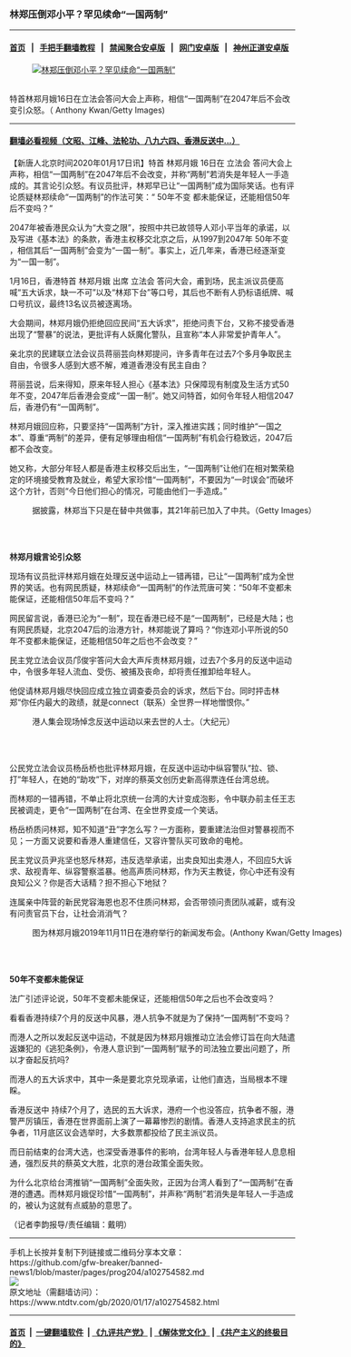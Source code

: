 ### 林郑压倒邓小平？罕见续命“一国两制”
------------------------

#### [首页](https://github.com/gfw-breaker/banned-news1/blob/master/README.md) &nbsp;&nbsp;|&nbsp;&nbsp; [手把手翻墙教程](https://github.com/gfw-breaker/guides/wiki) &nbsp;&nbsp;|&nbsp;&nbsp; [禁闻聚合安卓版](https://github.com/gfw-breaker/bn-android) &nbsp;&nbsp;|&nbsp;&nbsp; [网门安卓版](https://github.com/oGate2/oGate) &nbsp;&nbsp;|&nbsp;&nbsp; [神州正道安卓版](https://github.com/SzzdOgate/update) 



<div><div class="featured_image">
 <a href="https://i.ntdtv.com/assets/uploads/2020/01/GettyImages-1171352133.jpg" target="_blank">
  <figure>
   <img alt="林郑压倒邓小平？罕见续命“一国两制”" src="https://i.ntdtv.com/assets/uploads/2020/01/GettyImages-1171352133-800x450.jpg"/>
  </figure><br/>
 </a>
 <span class="caption">
  特首林郑月娥16日在立法会答问大会上声称，相信“一国两制”在2047年后不会改变引众怒。（ Anthony Kwan/Getty Images)
 </span>
</div>
</div><hr/>

#### [翻墙必看视频（文昭、江峰、法轮功、八九六四、香港反送中...）](https://github.com/gfw-breaker/banned-news1/blob/master/pages/link3.md)

<div><div class="post_content" itemprop="articleBody">
 <p>
  【新唐人北京时间2020年01月17日讯】特首
  <ok href="https://www.ntdtv.com/gb/林郑月娥.htm">
   林郑月娥
  </ok>
  16日在
  <ok href="https://www.ntdtv.com/gb/立法会.htm">
   立法会
  </ok>
  答问大会上声称，相信“一国两制”在2047年后不会改变，并称“两制”若消失是年轻人一手造成的。其言论引众怒。有议员批评，林郑早已让“一国两制”成为国际笑话。也有评论质疑林郑续命“一国两制”的作法可笑：“
  <ok href="https://www.ntdtv.com/gb/50年不变.htm">
   50年不变
  </ok>
  都未能保证，还能相信50年后不变吗？”
 </p>
 <p>
  2047年被香港民众认为“大变之限”，按照中共已故领导人邓小平当年的承诺，以及写进《基本法》的条款，香港主权移交北京之后，从1997到2047年
  <ok href="https://www.ntdtv.com/gb/50年不变.htm">
   50年不变
  </ok>
  ，相信其后“一国两制”会变为“一国一制”。事实上，近几年来，香港已经逐渐变为“一国一制”。
 </p>
 <p>
  1月16日，香港特首
  <ok href="https://www.ntdtv.com/gb/林郑月娥.htm">
   林郑月娥
  </ok>
  出席
  <ok href="https://www.ntdtv.com/gb/立法会.htm">
   立法会
  </ok>
  答问大会，甫到场，民主派议员便高喊“五大诉求，缺一不可”以及“林郑下台”等口号，其后也不断有人扔标语纸牌、喊口号抗议，最终13名议员被逐离场。
 </p>
 <p>
  大会期间，林郑月娥仍拒绝回应民间“五大诉求”，拒绝问责下台，又称不接受香港出现了“警暴”的说法，更批评有人妖魔化警队，且宣称“本人非常爱护青年人”。
 </p>
 <p>
  亲北京的民建联立法会议员蒋丽芸向林郑提问，许多青年在过去7个多月争取民主自由，令很多人感到大惑不解，难道香港没有民主自由？
 </p>
 <p>
  蒋丽芸说，后来得知，原来年轻人担心《基本法》只保障现有制度及生活方式50年不变，2047年后香港会变成“一国一制”。她又问特首，如何令年轻人相信2047后，香港仍有“一国两制”。
 </p>
 <p>
  林郑月娥回应称，只要坚持“一国两制”方针，深入推进实践；同时维护“一国之本”、尊重“两制”的差异，便有足够理由相信“一国两制”有机会行稳致远，2047后都不会改变。
 </p>
 <p>
  她又称，大部分年轻人都是香港主权移交后出生，“一国两制”让他们在相对繁荣稳定的环境接受教育及就业，希望大家珍惜“一国两制”，不要因为“一时误会”而破坏这个方针，否则“今日他们担心的情况，可能由他们一手造成。”
 </p>
 <figure class="wp-caption alignnone" id="attachment_102727042" style="width: 600px">
  <ok href="https://i.ntdtv.com/assets/uploads/2019/12/56.jpg">
   <img alt="" class="size-medium wp-image-102727042" src="https://i.ntdtv.com/assets/uploads/2019/12/56-600x338.jpg"/>
  </ok>
  <br/><figcaption class="wp-caption-text">
   据披露，林郑当下只是在替中共做事，其21年前已加入了中共。（Getty Images）
  </figcaption><br/>
 </figure><br/>
 <p>
  <strong>
   林郑月娥言论引众怒
  </strong>
 </p>
 <p>
  现场有议员批评林郑月娥在处理反送中运动上一错再错，已让“一国两制”成为全世界的笑话。也有网民质疑，林郑续命“一国两制”的作法荒唐可笑：“50年不变都未能保证，还能相信50年后不变吗？”
 </p>
 <p>
  网民留言说，香港已沦为“一制”，现在香港已经不是“一国两制”，已经是大陆；也有网民质疑，北京2047后的治港方针，林郑能说了算吗？“你连邓小平所说的50年不变都未能保证，还能相信50年之后也不会改变？”
 </p>
 <p>
  民主党立法会议员邝俊宇答问大会大声斥责林郑月娥，过去7个多月的反送中运动中，令很多年轻人流血、受伤、被捕及丧命，却将责任推卸给年轻人。
 </p>
 <p>
  他促请林郑月娥尽快回应成立独立调查委员会的诉求，然后下台。同时抨击林郑“你任内最大的政绩，就是connect（联系）全世界一样地憎恨你。”
 </p>
 <figure class="wp-caption alignnone" id="attachment_102720034" style="width: 600px">
  <ok href="https://i.ntdtv.com/assets/uploads/2019/12/photo5125511953144457443.jpg">
   <img alt="" class="size-medium wp-image-102720034" src="https://i.ntdtv.com/assets/uploads/2019/12/photo5125511953144457443-600x338.jpg"/>
  </ok>
  <br/><figcaption class="wp-caption-text">
   港人集会现场悼念反送中运动以来去世的人士。（大纪元）
  </figcaption><br/>
 </figure><br/>
 <p>
  公民党立法会议员杨岳桥也批评林郑月娥，在反送中运动中纵容警队“拉、锁、打”年轻人，在她的“助攻”下，对岸的蔡英文创历史新高得票连任台湾总统。
 </p>
 <p>
  而林郑的一错再错，不单止将北京统一台湾的大计变成泡影，令中联办前主任王志民被调走，更令“一国两制”在台湾、在全世界变成一个笑话。
 </p>
 <p>
  杨岳桥质问林郑，知不知道“丑”字怎么写？一方面称，要重建法治但对警暴视而不见；一方面又说要和香港人重建信任，又容许警队买可致命的电枪。
 </p>
 <p>
  民主党议员尹兆坚也怒斥林郑，违反选举承诺，出卖良知出卖港人，不回应5大诉求、敌视青年、纵容警察滥暴。他高声质问林郑，作为天主教徒，你心中还有没有良知公义？你是否大话精？担不担心下地狱？
 </p>
 <p>
  连属亲中阵营的新民党容海恩也忍不住质问林郑，会否带领问责团队减薪，或有没有问责官员下台，让社会消消气？
 </p>
 <figure class="wp-caption alignnone" id="attachment_102726692" style="width: 600px">
  <ok href="https://i.ntdtv.com/assets/uploads/2019/12/GettyImages-1181614783.jpg">
   <img alt="" class="size-medium wp-image-102726692" src="https://i.ntdtv.com/assets/uploads/2019/12/GettyImages-1181614783-600x337.jpg"/>
  </ok>
  <br/><figcaption class="wp-caption-text">
   图为林郑月娥2019年11月11日在港府举行的新闻发布会。(Anthony Kwan/Getty Images)
  </figcaption><br/>
 </figure><br/>
 <p>
  <strong>
   50年不变都未能保证
  </strong>
 </p>
 <p>
  法广引述评论说，50年不变都未能保证，还能相信50年之后也不会改变吗？
 </p>
 <p>
  看看香港持续7个月的反送中风暴，港人抗争不就是为了保持“一国两制”不变吗？
 </p>
 <p>
  而港人之所以发起反送中运动，不就是因为林郑月娥推动立法会修订旨在向大陆遣返嫌犯的《逃犯条例》，令港人意识到“一国两制”赋予的司法独立要出问题了，所以才奋起反抗吗?
 </p>
 <p>
  而港人的五大诉求中，其中一条是要北京兑现承诺，让他们直选，当局根本不理睬。
 </p>
 <p>
  <ok href="https://www.ntdtv.com/gb/prog422848.htm">
   香港反送中
  </ok>
  持续7个月了，选民的五大诉求，港府一个也没答应，抗争者不服，港警严厉镇压，香港在世界面前上演了一幕幕惨烈的剧情。香港人支持追求民主的抗争者，11月底区议会选举时，大多数票都投给了民主派议员。
 </p>
 <p>
  而日前结束的台湾大选，也深受香港事件的影响，台湾年轻人与香港年轻人息息相通，强烈反共的蔡英文大胜，北京的港台政策全面失败。
 </p>
 <p>
  为什么北京给台湾推销“一国两制”全面失败，正因为台湾人看到了“一国两制”在香港的遭遇。而林郑月娥促珍惜“一国两制”，并声称“两制”若消失是年轻人一手造成的，被认为这就有点威胁的意思了。
 </p>
 <p>
  （记者李韵报导/责任编辑：戴明）
 </p>
 <div class="single_ad">
 </div>
</div>
</div>
<hr/>
手机上长按并复制下列链接或二维码分享本文章：<br/>
https://github.com/gfw-breaker/banned-news1/blob/master/pages/prog204/a102754582.md <br/>
<a href='https://github.com/gfw-breaker/banned-news1/blob/master/pages/prog204/a102754582.md'><img src='https://github.com/gfw-breaker/banned-news1/blob/master/pages/prog204/a102754582.md.png'/></a> <br/>
原文地址（需翻墙访问）：https://www.ntdtv.com/gb/2020/01/17/a102754582.html


------------------------
#### [首页](https://github.com/gfw-breaker/banned-news1/blob/master/README.md) &nbsp;|&nbsp; [一键翻墙软件](https://github.com/gfw-breaker/nogfw/blob/master/README.md) &nbsp;| [《九评共产党》](https://github.com/gfw-breaker/9ping.md/blob/master/README.md#九评之一评共产党是什么) | [《解体党文化》](https://github.com/gfw-breaker/jtdwh.md/blob/master/README.md) | [《共产主义的终极目的》](https://github.com/gfw-breaker/gczydzjmd.md/blob/master/README.md)


<img src='http://gfw-breaker.win/banned-news/pages/prog204/a102754582.md' width='0px' height='0px'/>